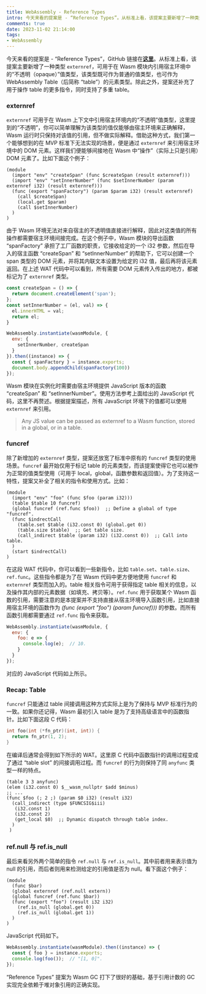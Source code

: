 ```yaml
---
title: WebAssembly - Reference Types
intro: 今天来看的提案是 - “Reference Types”。从标准上看，该提案主要新增了一种类型 externref，可用于在 Wasm 模块内引用宿主环境中的“不透明（opaque）”值类型，该类型既可作为普通的值类型，也可作为 WebAssembly Table（后简称 “table”）的元素类型。除此之外，提案还补充了用于操作 table 的更多指令，同时支持了多重 table。
comments: true
date: 2023-11-02 21:14:00
tags:
- WebAssembly
---
```



今天来看的提案是 - “Reference Types”，GitHub 链接在<b>[这里](https://github.com/WebAssembly/reference-types/blob/master/proposals/reference-types/Overview.md#reference-types-for-webassembly)</b>。从标准上看，该提案主要新增了一种类型 `externref`，可用于在 Wasm 模块内引用宿主环境中的“不透明（opaque）”值类型，该类型既可作为普通的值类型，也可作为 WebAssembly Table（后简称 “table”）的元素类型。除此之外，提案还补充了用于操作 table 的更多指令，同时支持了多重 table。

### externref

`externref` 可用于在 Wasm 上下文中引用宿主环境内的“不透明”值类型，这里提到的“不透明”，你可以简单理解为该类型的值仅能够由宿主环境来正确解释，Wasm 运行时只保持对该值的引用，但不做实际解释。借助这种方式，我们第一个能够想到的在 MVP 标准下无法实现的场景，便是通过 `externref` 来引用宿主环境中的 DOM 元素。这样我们便能够间接地在 Wasm 中“操作”（实际上只是引用）DOM 元素了。比如下面这个例子：

```wat
(module
  (import "env" "createSpan" (func $createSpan (result externref)))
  (import "env" "setInnerNumber" (func $setInnerNumber (param externref i32) (result externref)))
  (func (export "spanFactory") (param $param i32) (result externref)
    (call $createSpan)
    (local.get $param)
    (call $setInnerNumber)
  )
) 
```

由于 Wasm 环境无法对来自宿主的不透明值直接进行解释，因此对这类值的所有操作都需要宿主环境间接完成。在这个例子中，Wasm 模块的导出函数 “spanFactory” 承担了工厂函数的职责，它接收给定的一个 i32 参数，然后在导入的宿主函数 “createSpan” 和 “setInnerNumber” 的帮助下，它可以创建一个 span 类型的 DOM 元素，并将其内联文本设置为给定的 i32 值，最后再将该元素返回。在上述 WAT 代码中可以看到，所有需要 DOM 元素传入传出的地方，都被标记为了 `externref` 类型。

```javascript
const createSpan = () => {
  return document.createElement('span');
};
const setInnerNumber = (el, val) => {
  el.innerHTML = val;
  return el;
}

WebAssembly.instantiate(wasmModule, {
  env: {
    setInnerNumber, createSpan
  }
}).then((instance) => {  
  const { spanFactory } = instance.exports;
  document.body.appendChild(spanFactory(100)) 
}); 
```

Wasm 模块在实例化时需要由宿主环境提供 JavaScript 版本的函数 “createSpan” 和 “setInnerNumber”。使用方法参考上面给出的 JavaScript 代码，这里不再赘述。根据提案描述，所有 JavaScript 环境下的值都可以使用 `externref` 来引用。

> Any JS value can be passed as externref to a Wasm function, stored in a global, or in a table.

### funcref

除了新增加的 `externref` 类型，提案还放宽了标准中原有的 `funcref` 类型的使用场景。`funcref` 最开始仅用于标记 table 的元素类型，而该提案使得它也可以被作为正常的值类型使用（可用于 local，global，函数参数和返回值）。为了支持这一特性，提案又补全了相关的指令和使用方式。比如：

```wat
(module
  (import "env" "foo" (func $foo (param i32)))
  (table $table 10 funcref)
  (global funcref (ref.func $foo))  ;; Define a global of type "funcref".
  (func $indrectCall
    (table.set $table (i32.const 0) (global.get 0))	
    (table.size $table)  ;; Get table size.
    (call_indirect $table (param i32) (i32.const 0))  ;; Call into table.
  )
  (start $indrectCall)
)
```

在这段 WAT 代码中，你可以看到一些新指令，比如 `table.set`、`table.size`、`ref.func`。这些指令都是为了在 Wasm 代码中更方便地使用 `funcref` 和 `externref` 类型而加入的。table 相关指令可用于获得指定 table 相关的信息，以及操作其内部的元素数据（如填充、拷贝等）。`ref.func` 用于获取某个 Wasm 函数的引用，需要注意的是本提案并不支持直接从宿主环境导入函数引用，比如直接用宿主环境的函数作为 <i>(func (export "foo") (param funcref)))</i> 的参数。而所有函数引用都需要通过 `ref.func` 指令来获取。


```javascript
WebAssembly.instantiate(wasmModule, { 
  env: { 
    foo: e => {
      console.log(e);  // 10.
    }
  }
});                 
```

对应的 JavaScript 代码如上所示。

### Recap: Table

`funcref` 只能通过 table 间接调用这种方式实际上是为了保持与 MVP 标准行为的一致。如果你还记得，Wasm 最初引入 table 是为了支持高级语言中的函数指针。比如下面这段 C 代码：

```c
int foo(int (*fn_ptr)(int, int)) {
  return fn_ptr(1, 2);
}
```

在编译后通常会得到如下所示的 WAT。这里原 C 代码中函数指针的调用过程变成了通过 “table slot” 的间接调用过程。而 `funcref` 的行为则保持了同 `anyfunc` 类型一样的特点。

```wat
(table 3 3 anyfunc)
(elem (i32.const 0) $__wasm_nullptr $add $minus)
;; ...
(func $foo (; 2 ;) (param $0 i32) (result i32)
  (call_indirect (type $FUNCSIG$iii)
   (i32.const 1)
   (i32.const 2)
   (get_local $0)  ;; Dynamic dispatch through table index.
  )
 )
```


### ref.null 与 ref.is_null

最后来看另外两个简单的指令 `ref.null` 与 `ref.is_null`。其中前者用来表示值为 null 的引用，而后者则用来检测给定的引用值是否为 null。看下面这个例子：

```wat
(module
  (func $bar)
  (global externref (ref.null extern))
  (global funcref (ref.func $bar))
  (func (export "foo") (result i32 i32)
    (ref.is_null (global.get 0))
    (ref.is_null (global.get 1))
  )
)
```

JavaScript 代码如下。

```javascript
WebAssembly.instantiate(wasmModule).then((instance) => {  
  const { foo } = instance.exports; 
  console.log(foo());  // "[1, 0]".
});    
```

“Reference Types” 提案为 Wasm GC 打下了很好的基础，基于引用计数的 GC 实现完全依赖于堆对象引用的正确实现。
